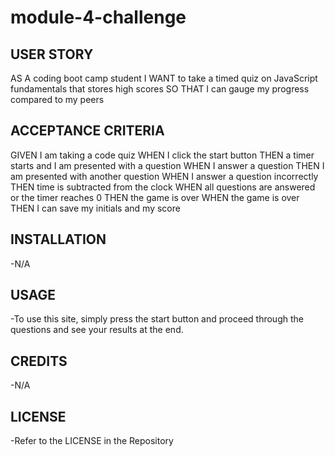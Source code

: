 # module-4-challenge

## USER STORY

AS A coding boot camp student
I WANT to take a timed quiz on JavaScript fundamentals that stores high scores
SO THAT I can gauge my progress compared to my peers

## ACCEPTANCE CRITERIA
GIVEN I am taking a code quiz
WHEN I click the start button
THEN a timer starts and I am presented with a question
WHEN I answer a question
THEN I am presented with another question
WHEN I answer a question incorrectly
THEN time is subtracted from the clock
WHEN all questions are answered or the timer reaches 0
THEN the game is over
WHEN the game is over
THEN I can save my initials and my score

## INSTALLATION

-N/A

## USAGE

-To use this site, simply press the start button and proceed through the questions and see your results at the end.

## CREDITS

-N/A

## LICENSE

-Refer to the LICENSE in the Repository